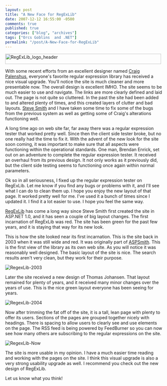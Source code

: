 ```yaml
---
layout: post
title: "A New Face for RegExLib"
date: 2007-12-12 16:55:00 -0500
comments: true
published: true
categories: ["blog", "archives"]
tags: ["Orcs Goblins  and .NET"]
permalink: "/post/A-New-Face-for-RegExLib"
---
```

<!-- more -->

<p><img src="http://static.flickr.com/2013/2105231161_124bbc64de.jpg" border="0" alt="RegExLib_logo_header" width="500" height="33" /></p>
<p>With some recent efforts from an excellent designer named <a href="http://craig.palenshus.com/" target="_blank">Craig Palenshus</a>, everyone's favorite regular expression library has received a nice visual upgrade. You'll notice the site is much cleaner and more presentable now. The overall design is excellent IMHO. The site seems to be much easier to use and navigate. The links are more clearly defined and laid out. The page is not quite so cluttered. In the past the site had been added to and altered plenty of times, and this created layers of clutter and bad layouts. <a href="http://stevesmithblog.com/" target="_blank">Steve Smith</a> and I have taken some time to fix some of the bugs from the previous system as well as getting some of Craig's alterations functioning well.</p>
<p>A long time ago on web site far, far away there was a regular expression tester that worked pretty well. Since then the client side tester broke, but no one really had the time to fix it. With the advent of the new look for the site soon coming, it was important to make sure that all aspects were functioning within the operational standards. One man, Brendan Enrick, set out on an adventure to complete the regular expression tester. It received an overhaul from its previous design. It not only works as it previously did, but the client side testing seems to functioning once again within normal parameters.</p>
<p>Ok so in all seriousness, I fixed up the regular expression tester on RegExLib. Let me know if you find any bugs or problems with it, and I'll see what I can do to clean them up. I hope you enjoy the new layout of that page. It worked pretty well for me. I've used it a bunch of times since I updated it. I find it a lot easier to use. I hope you feel the same way.</p>
<p><a href="http://regexlib.com/" target="_blank">RegExLib</a> has come a long way since Steve Smith first created the site in ASP.NET 1.0, and it has seen a couple of big layout changes. The first incarnation of RegExLib was red. The site has been green for the past few years, and it is staying that way for its new look.</p>
<p>This is how the site looked near its first incarnation. This is the site back in 2003 when it was still wide and red. It was originally part of <a href="http://aspsmith.com/" target="_blank">ASPSmith</a>. This is the first view of the library as its own web site. As you will notice it was reasonably well designed. The basic layout of the site is nice. The search results aren't very clean, but they work for their purpose.</p>
<p><img src="http://static.flickr.com/2284/2105202741_584f39d4c2.jpg" border="0" alt="RegexLib-2003" /></p>
<p>Later the site received a new design of Thomas Johansen. That layout remained for plenty of years, and it received many minor changes over the years of use. This is the nice green layout everyone has been seeing for years.&nbsp;</p>
<p><img src="http://static.flickr.com/2352/2105980764_5ce0054497.jpg" border="0" alt="RegexLib-2004" /></p>
<p>Now after trimming the fat off of the site, it is a tall, lean page with plenty to offer its users. Sections of the pages are grouped together nicely with headings. There is spacing to allow users to clearly see and use elements on the page. The RSS feed is being powered by FeedBurner so you can now see how many others are subscribing to the regular expressions on the site.</p>
<p><img src="http://static.flickr.com/2073/2105203167_5331af1987.jpg" border="0" alt="RegexLib-Now" /></p>
<p>The site is more usable in my opinion. I have a much easier time reading and working with the pages on the site. I think this visual upgrade is also a very strong usability upgrade as well. I recommend you check out the new design of RegExLib.</p>
<p>Let us know what you think!</p>
